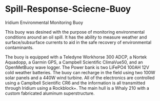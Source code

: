 # Spill-Response-Sciecne-Buoy
Iridium Environmental Monitoring Buoy

This buoy was desined with the purpose of monitoring environmental conditions around an oil spill. It has the ability to measure weather and surface/subsurface currents to aid in the safe recovery of environmental contaminants.

The buoy is equipped with a Teledyne Workhorse 300 ADCP, a Nortek Aquadopp, a Garmin GPS, a Campbell Scientific ClimaVue50, and an OpenMetBuoy wave logger. The Power bank is two LiFePO4 100AH 12V cold weather batteries. The buoy can recharge in the field using two 100W solar panels and a 440W wind turbine. All of the electronics are controlled using a Camplbell Scientific CR6 and the information is all transmitted through Iridium using a Rockblock+. The main hull is a Whaly 210 with a custom fabricated aluminum superstructure.
